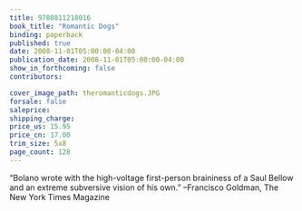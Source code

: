 ```yaml
---
title: 9780811218016
book_title: "Romantic Dogs"
binding: paperback
published: true
date: 2008-11-01T05:00:00-04:00
publication_date: 2008-11-01T05:00:00-04:00
show_in_forthcoming: false
contributors:

cover_image_path: theromanticdogs.JPG
forsale: false
saleprice:
shipping_charge:
price_us: 15.95
price_cn: 17.00
trim_size: 5x8
page_count: 128
---
```

“Bolano wrote with the high-voltage first-person braininess of a Saul Bellow and an extreme subversive vision of his own.” –Francisco Goldman, The New York Times Magazine

